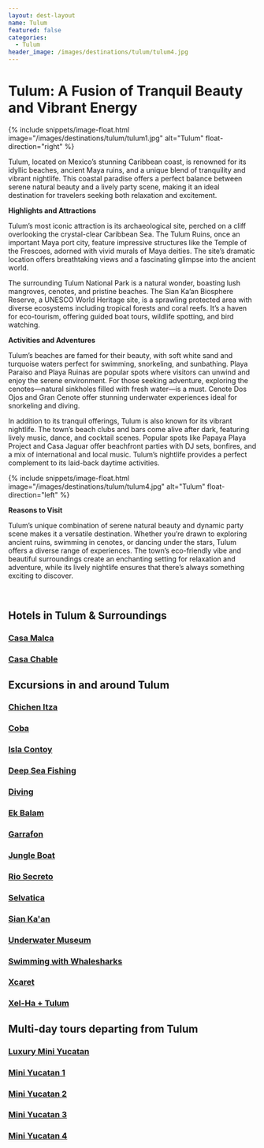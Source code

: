 ```yaml
---
layout: dest-layout
name: Tulum
featured: false
categories:
  - Tulum
header_image: /images/destinations/tulum/tulum4.jpg
---
```

# **Tulum: A Fusion of Tranquil Beauty and Vibrant Energy**

{% include snippets/image-float.html image="/images/destinations/tulum/tulum1.jpg" alt="Tulum" float-direction="right" %}

Tulum, located on Mexico’s stunning Caribbean coast, is renowned for its idyllic beaches, ancient Maya ruins, and a unique blend of tranquility and vibrant nightlife. This coastal paradise offers a perfect balance between serene natural beauty and a lively party scene, making it an ideal destination for travelers seeking both relaxation and excitement.

**Highlights and Attractions**

Tulum’s most iconic attraction is its archaeological site, perched on a cliff overlooking the crystal-clear Caribbean Sea. The Tulum Ruins, once an important Maya port city, feature impressive structures like the Temple of the Frescoes, adorned with vivid murals of Maya deities. The site’s dramatic location offers breathtaking views and a fascinating glimpse into the ancient world.

The surrounding Tulum National Park is a natural wonder, boasting lush mangroves, cenotes, and pristine beaches. The Sian Ka’an Biosphere Reserve, a UNESCO World Heritage site, is a sprawling protected area with diverse ecosystems including tropical forests and coral reefs. It’s a haven for eco-tourism, offering guided boat tours, wildlife spotting, and bird watching.

**Activities and Adventures**

Tulum’s beaches are famed for their beauty, with soft white sand and turquoise waters perfect for swimming, snorkeling, and sunbathing. Playa Paraiso and Playa Ruinas are popular spots where visitors can unwind and enjoy the serene environment. For those seeking adventure, exploring the cenotes—natural sinkholes filled with fresh water—is a must. Cenote Dos Ojos and Gran Cenote offer stunning underwater experiences ideal for snorkeling and diving.

In addition to its tranquil offerings, Tulum is also known for its vibrant nightlife. The town’s beach clubs and bars come alive after dark, featuring lively music, dance, and cocktail scenes. Popular spots like Papaya Playa Project and Casa Jaguar offer beachfront parties with DJ sets, bonfires, and a mix of international and local music. Tulum’s nightlife provides a perfect complement to its laid-back daytime activities.

{% include snippets/image-float.html image="/images/destinations/tulum/tulum4.jpg" alt="Tulum" float-direction="left" %}

**Reasons to Visit**

Tulum’s unique combination of serene natural beauty and dynamic party scene makes it a versatile destination. Whether you’re drawn to exploring ancient ruins, swimming in cenotes, or dancing under the stars, Tulum offers a diverse range of experiences. The town’s eco-friendly vibe and beautiful surroundings create an enchanting setting for relaxation and adventure, while its lively nightlife ensures that there’s always something exciting to discover.

&nbsp;  
## Hotels in Tulum & Surroundings

<section class='grid'>
<div class="col-3_sm-4_xs-6 padded-1">
    <a href="/hotels/casamalca">
        <div class="bg-image square" style="background-image:url('/images/hotels/casamalca/casamalca5.png')">  </div>
        <h3 class='center'>Casa Malca</h3>        
    </a>  
</div>

<div class="col-3_sm-4_xs-6 padded-1">
    <a href="/hotels/casachable">
        <div class="bg-image square" style="background-image:url('/images/hotels/chablecasa/chablecasa5.jpeg')">  </div>
        <h3 class='center'>Casa Chable</h3>        
    </a>  
</div>


</section>

## Excursions in and around Tulum

<section class='grid'>
<div class="col-3_sm-4_xs-6 padded-1">
    <a href="/excursions/chichenexc">
        <div class="bg-image square" style="background-image:url('/images/destinations/yucatan/yucatan2.jpg')">  </div>
        <h3 class='center'>Chichen Itza</h3>        
    </a>  
</div>

<div class="col-3_sm-4_xs-6 padded-1">
    <a href="/excursions/cobaexc">
        <div class="bg-image square" style="background-image:url('/images/destinations/cancun/cancun7.jpg')">  </div>
        <h3 class='center'>Coba</h3>        
    </a>  
</div>

<div class="col-3_sm-4_xs-6 padded-1">
    <a href="/excursions/contoyexc">
        <div class="bg-image square" style="background-image:url('/images/destinations/cancun/cancun3.jpg')">  </div>
        <h3 class='center'>Isla Contoy</h3>        
    </a>  
</div>

<div class="col-3_sm-4_xs-6 padded-1">
    <a href="/excursions/deepseaexc">
        <div class="bg-image square" style="background-image:url('/images/destinations/cancun/cancun8.jpg')">  </div>
        <h3 class='center'>Deep Sea Fishing</h3>        
    </a>  
</div>

<div class="col-3_sm-4_xs-6 padded-1">
    <a href="/excursions/divingexc">
        <div class="bg-image square" style="background-image:url('/images/destinations/cancun/cancun6.jpg')">  </div>
        <h3 class='center'>Diving</h3>        
    </a>  
</div>

<div class="col-3_sm-4_xs-6 padded-1">
    <a href="/excursions/ekbalamexc">
        <div class="bg-image square" style="background-image:url('/images/destinations/yucatan/yucatan1.jpg')">  </div>
        <h3 class='center'>Ek Balam</h3>        
    </a>  
</div>

<div class="col-3_sm-4_xs-6 padded-1">
    <a href="/excursions/garrafonexc">
        <div class="bg-image square" style="background-image:url('/images/destinations/cancun/cancun1.jpg')">  </div>
        <h3 class='center'>Garrafon</h3>        
    </a>  
</div>

<div class="col-3_sm-4_xs-6 padded-1">
    <a href="/excursions/jungleboatexc">
        <div class="bg-image square" style="background-image:url('/images/destinations/cancun/cancun9.jpg')">  </div>
        <h3 class='center'>Jungle Boat</h3>        
    </a>  
</div>

<div class="col-3_sm-4_xs-6 padded-1">
    <a href="/excursions/riosecreto">
        <div class="bg-image square" style="background-image:url('/images/destinations/rivieramaya/riosecreto.jpg')">  </div>
        <h3 class='center'>Rio Secreto</h3>        
    </a>  
</div>

<div class="col-3_sm-4_xs-6 padded-1">
    <a href="/excursions/selvatica">
        <div class="bg-image square" style="background-image:url('/images/destinations/rivieramaya/selvatica.jpg')">  </div>
        <h3 class='center'>Selvatica</h3>        
    </a>  
</div>

<div class="col-3_sm-4_xs-6 padded-1">
    <a href="/excursions/siankaanexc">
        <div class="bg-image square" style="background-image:url('/images/hotels/chablecasa/chablecasa1.jpeg')">  </div>
        <h3 class='center'>Sian Ka'an</h3>        
    </a>  
</div>

<div class="col-3_sm-4_xs-6 padded-1">
    <a href="/excursions/underwaterexc">
        <div class="bg-image square" style="background-image:url('/images/destinations/cancun/cancun10.jpg')">  </div>
        <h3 class='center'>Underwater Museum</h3>        
    </a>  
</div>

<div class="col-3_sm-4_xs-6 padded-1">
    <a href="/excursions/whalesharkexc">
        <div class="bg-image square" style="background-image:url('/images/destinations/cancun/cancun11.jpg')">  </div>
        <h3 class='center'>Swimming with Whalesharks</h3>        
    </a>  
</div>

<div class="col-3_sm-4_xs-6 padded-1">
    <a href="/excursions/xcaretexc">
        <div class="bg-image square" style="background-image:url('/images/destinations/rivieramaya/xcaret.jpg')">  </div>
        <h3 class='center'>Xcaret</h3>        
    </a>  
</div>

<div class="col-3_sm-4_xs-6 padded-1">
    <a href="/excursions/xelhaexc">
        <div class="bg-image square" style="background-image:url('/images/destinations/rivieramaya/rivieramaya8.jpg')">  </div>
        <h3 class='center'>Xel-Ha + Tulum</h3>        
    </a>  
</div>

</section>

## Multi-day tours departing from Tulum

<section class='grid'>
<div class="col-3_sm-4_xs-6 padded-1">
    <a href="/tours/luxminiyuc">
        <div class="bg-image square" style="background-image:url('/images/destinations/merida/merida8.jpg')">  </div>
        <h3 class='center'>Luxury Mini Yucatan</h3>        
    </a>  
</div>

<div class="col-3_sm-4_xs-6 padded-1">
    <a href="/tours/miniyuc1">
        <div class="bg-image square" style="background-image:url('/images/destinations/yucatan/yucatan2.jpg')">  </div>
        <h3 class='center'>Mini Yucatan 1</h3>        
    </a>  
</div>

<div class="col-3_sm-4_xs-6 padded-1">
    <a href="/tours/miniyuc2">
        <div class="bg-image square" style="background-image:url('/images/destinations/yucatan/yucatan4.jpg')">  </div>
        <h3 class='center'>Mini Yucatan 2</h3>        
    </a>  
</div>

<div class="col-3_sm-4_xs-6 padded-1">
    <a href="/tours/miniyuc3">
        <div class="bg-image square" style="background-image:url('/images/destinations/yucatan/yucatan5.jpg')">  </div>
        <h3 class='center'>Mini Yucatan 3</h3>        
    </a>  
</div>

<div class="col-3_sm-4_xs-6 padded-1">
    <a href="/tours/miniyuc4">
        <div class="bg-image square" style="background-image:url('/images/destinations/merida/merida4.jpg')">  </div>
        <h3 class='center'>Mini Yucatan 4</h3>        
    </a>  
</div>

</section>